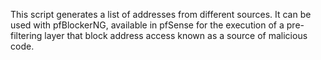 This script generates a list of addresses from different sources.
It can be used with pfBlockerNG, available in pfSense for the execution of a pre-filtering layer that block address access known as a source of malicious code.
